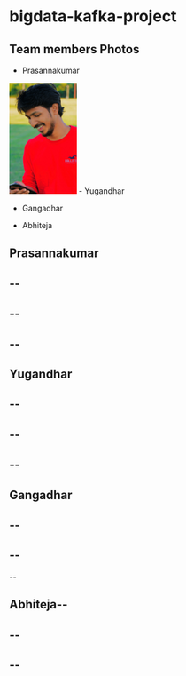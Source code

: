 # bigdata-kafka-project

## Team members Photos
- Prasannakumar<br>
<img src="120973429_3435290799898682_444559416223621538_o.jpg" widt="250" height="200" />
- Yugandhar

- Gangadhar

- Abhiteja




## Prasannakumar
--
--
--
--
--
--
## Yugandhar
--
---
--
--
--
--
## Gangadhar
--
--
--
--
--
## Abhiteja--
--
--
--
--
